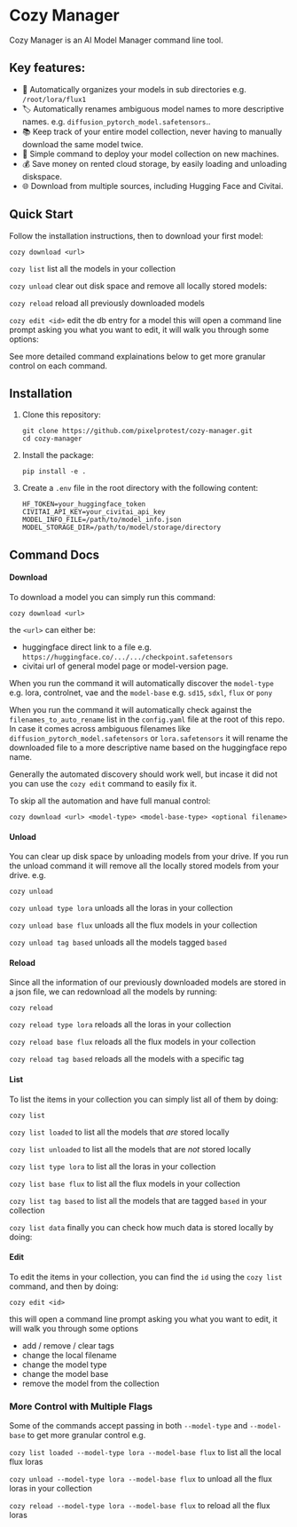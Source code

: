 # Cozy Manager

Cozy Manager is an AI Model Manager command line tool.

## Key features:
- 📁 Automatically organizes your models in sub directories e.g. `/root/lora/flux1`
- 🏷️ Automatically renames ambiguous model names to more descriptive names. e.g. `diffusion_pytorch_model.safetensors`..
- 📚 Keep track of your entire model collection, never having to manually download the same model twice.
- 🚀 Simple command to deploy your model collection on new machines.
- 💰 Save money on rented cloud storage, by easily loading and unloading diskspace.
- 🌐 Download from multiple sources, including Hugging Face and Civitai.

## Quick Start
Follow the installation instructions, then to download your first model:

`cozy download <url>` 

`cozy list` list all the models in your collection

`cozy unload` clear out disk space and remove all locally stored models:

`cozy reload` reload all previously downloaded models

`cozy edit <id>` edit the db entry for a model this will open a command line prompt asking you what you want to edit, it will walk you through some options:

See more detailed command explainations below to get more granular control on each command.




## Installation

1. Clone this repository:
   ```
   git clone https://github.com/pixelprotest/cozy-manager.git
   cd cozy-manager 
   ```

2. Install the package:
   ```
   pip install -e .
   ```

3. Create a `.env` file in the root directory with the following content:
   ```
   HF_TOKEN=your_huggingface_token
   CIVITAI_API_KEY=your_civitai_api_key
   MODEL_INFO_FILE=/path/to/model_info.json
   MODEL_STORAGE_DIR=/path/to/model/storage/directory
   ```


## Command Docs

#### Download

To download a model you can simply run this command:

`cozy download <url>` 

the `<url>` can either be:
- huggingface direct link to a file e.g. `https://huggingface.co/.../.../checkpoint.safetensors`
- civitai url of general model page or model-version page.

When you run the command it will automatically discover the `model-type` e.g. lora, controlnet, vae 
and the `model-base` e.g. `sd15`, `sdxl`, `flux` or `pony`

When you run the command it will automatically check against the `filenames_to_auto_rename` list in the `config.yaml` file at the root of this repo.
In case it comes across ambiguous filenames like `diffusion_pytorch_model.safetensors` or `lora.safetensors` it will rename the downloaded file to a more descriptive name based on the huggingface repo name.

Generally the automated discovery should work well, but incase it did not you can use the `cozy edit` command to easily fix it.

To skip all the automation and have full manual control:

`cozy download <url> <model-type> <model-base-type> <optional filename>` 

#### Unload

You can clear up disk space by unloading models from your drive. If you run the unload command it will remove all the locally stored models from your drive. e.g.

`cozy unload`

`cozy unload type lora` unloads all the loras in your collection

`cozy unload base flux` unloads all the flux models in your collection

`cozy unload tag based` unloads all the models tagged `based`


#### Reload

Since all the information of our previously downloaded models are stored in a json file, 
we can redownload all the models by running:

`cozy reload`

`cozy reload type lora` reloads all the loras in your collection

`cozy reload base flux` reloads all the flux models in your collection

`cozy reload tag based` reloads all the models with a specific tag

#### List

To list the items in your collection you can simply list all of them by doing:

`cozy list` 

`cozy list loaded` to list all the models that _are_ stored locally

`cozy list unloaded` to list all the models that are _not_ stored locally

`cozy list type lora` to list all the loras in your collection

`cozy list base flux` to list all the flux models in your collection

`cozy list tag based` to list all the models that are tagged `based` in your collection

`cozy list data` finally you can check how much data is stored locally by doing:

#### Edit

To edit the items in your collection, you can find the `id` using the `cozy list` command, and then by doing:

`cozy edit <id>`

this will open a command line prompt asking you what you want to edit, it will walk you through some options
- add / remove / clear tags
- change the local filename
- change the model type
- change the model base
- remove the model from the collection

### More Control with Multiple Flags
Some of the commands accept passing in both `--model-type` and `--model-base` to get more granular control e.g.

`cozy list loaded --model-type lora --model-base flux` to list all the local flux loras

`cozy unload --model-type lora --model-base flux` to unload all the flux loras in your collection

`cozy reload --model-type lora --model-base flux` to reload all the flux loras



